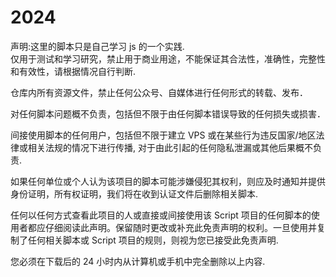   # 2024
  声明:这里的脚本只是自己学习 js 的一个实践.　　  
  仅用于测试和学习研究，禁止用于商业用途，不能保证其合法性，准确性，完整性和有效性，请根据情况自行判断.　　
  
  仓库内所有资源文件，禁止任何公众号、自媒体进行任何形式的转载、发布．　　
  
  对任何脚本问题概不负责，包括但不限于由任何脚本错误导致的任何损失或损害．
  
  间接使用脚本的任何用户，包括但不限于建立 VPS 或在某些行为违反国家/地区法律或相关法规的情况下进行传播, 对于由此引起的任何隐私泄漏或其他后果概不负责.　　
  
  如果任何单位或个人认为该项目的脚本可能涉嫌侵犯其权利，则应及时通知并提供身份证明，所有权证明，我们将在收到认证文件后删除相关脚本.　　
  
  任何以任何方式查看此项目的人或直接或间接使用该 Script 项目的任何脚本的使用者都应仔细阅读此声明。保留随时更改或补充此免责声明的权利。一旦使用并复制了任何相关脚本或 Script 项目的规则，则视为您已接受此免责声明.　　
  
  您必须在下载后的 24 小时内从计算机或手机中完全删除以上内容.

